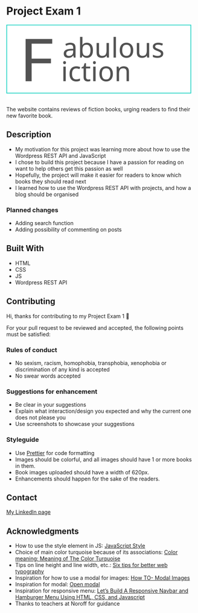 # Project Exam 1

![Blog logo](/images/logo.svg)

The website contains reviews of fiction books, urging readers to find their new favorite book.

## Description

- My motivation for this project was learning more about how to use the Wordpress REST API and JavaScript
- I chose to build this project because I have a passion for reading on want to help others get this passion as well
- Hopefully, the project will make it easier for readers to know which books they should read next
- I learned how to use the Wordpress REST API with projects, and how a blog should be organised

### Planned changes

- Adding search function
- Adding possibility of commenting on posts

## Built With

- HTML
- CSS
- JS
- Wordpress REST API

## Contributing

Hi, thanks for contributing to my Project Exam 1 :wave:

For your pull request to be reviewed and accepted, the following points must be satisfied:

### Rules of conduct

- No sexism, racism, homophobia, transphobia, xenophobia or discrimination of any kind is accepted
- No swear words accepted

### Suggestions for enhancement

- Be clear in your suggestions
- Explain what interaction/design you expected and why the current one does not please you
- Use screenshots to showcase your suggestions

### Styleguide

- Use [Prettier](https://prettier.io/) for code formatting
- Images should be colorful, and all images should have 1 or more books in them.
- Book images uploaded should have a width of 620px.
- Enhancements should happen for the sake of the readers.

## Contact

[My LinkedIn page](https://www.linkedin.com/in/kristine-bache-a033ab173/)

## Acknowledgments

- How to use the style element in JS: [JavaScript Style](https://www.javascripttutorial.net/javascript-dom/javascript-style/)
- Choice of main color turquoise because of its associations: [Color meaning: Meaning of The Color Turquoise](https://www.bourncreative.com/meaning-of-the-color-turquoise)
- Tips on line height and line width, etc.: [Six tips for better web typography](https://css-tricks.com/six-tips-for-better-web-typography/)
- Inspiration for how to use a modal for images: [How TO- Modal Images](http://www-db.deis.unibo.it/courses/TW/DOCS/w3schools/howto/howto_css_modal_images.asp.html)
- Inspiration for modal: [Open modal](https://stackoverflow.com/questions/70539763/how-do-i-open-modal-with-javascript-without-using-jquery)
- Inspiration for responsive menu: [Let’s Build A Responsive Navbar and Hamburger Menu Using HTML, CSS, and Javascript](https://dev.to/devggaurav/let-s-build-a-responsive-navbar-and-hamburger-menu-using-html-css-and-javascript-4gci)
- Thanks to teachers at Noroff for guidance

